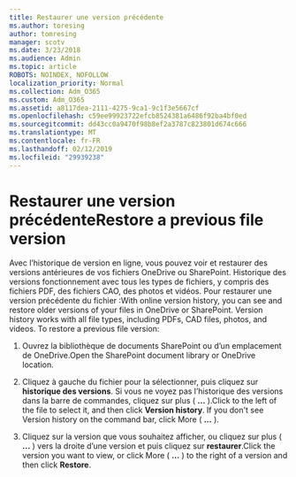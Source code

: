 ```yaml
---
title: Restaurer une version précédente
ms.author: toresing
author: tomresing
manager: scotv
ms.date: 3/23/2018
ms.audience: Admin
ms.topic: article
ROBOTS: NOINDEX, NOFOLLOW
localization_priority: Normal
ms.collection: Adm_O365
ms.custom: Adm_O365
ms.assetid: a8117dea-2111-4275-9ca1-9c1f3e5667cf
ms.openlocfilehash: c59ee99923722efcb8524381a6486f92ba4bf0ed
ms.sourcegitcommit: dd43cc0a9470f98b8ef2a3787c823801d674c666
ms.translationtype: MT
ms.contentlocale: fr-FR
ms.lasthandoff: 02/12/2019
ms.locfileid: "29939238"
---
```

# <a name="restore-a-previous-file-version"></a><span data-ttu-id="12014-102">Restaurer une version précédente</span><span class="sxs-lookup"><span data-stu-id="12014-102">Restore a previous file version</span></span>

<span data-ttu-id="12014-p101">Avec l’historique de version en ligne, vous pouvez voir et restaurer des versions antérieures de vos fichiers OneDrive ou SharePoint. Historique des versions fonctionnement avec tous les types de fichiers, y compris des fichiers PDF, des fichiers CAO, des photos et vidéos. Pour restaurer une version précédente du fichier :</span><span class="sxs-lookup"><span data-stu-id="12014-p101">With online version history, you can see and restore older versions of your files in OneDrive or SharePoint. Version history works with all file types, including PDFs, CAD files, photos, and videos. To restore a previous file version:</span></span>
  
1. <span data-ttu-id="12014-106">Ouvrez la bibliothèque de documents SharePoint ou d’un emplacement de OneDrive.</span><span class="sxs-lookup"><span data-stu-id="12014-106">Open the SharePoint document library or OneDrive location.</span></span>
    
2. <span data-ttu-id="12014-p102">Cliquez à gauche du fichier pour la sélectionner, puis cliquez sur **historique des versions**. Si vous ne voyez pas l’historique des versions dans la barre de commandes, cliquez sur plus ( **...** ).</span><span class="sxs-lookup"><span data-stu-id="12014-p102">Click to the left of the file to select it, and then click **Version history**. If you don't see Version history on the command bar, click More ( **...** ).</span></span> 
    
3. <span data-ttu-id="12014-109">Cliquez sur la version que vous souhaitez afficher, ou cliquez sur plus ( **...** ) vers la droite d’une version et puis cliquez sur **restaurer**.</span><span class="sxs-lookup"><span data-stu-id="12014-109">Click the version you want to view, or click More ( **...** ) to the right of a version and then click **Restore**.</span></span>
    

